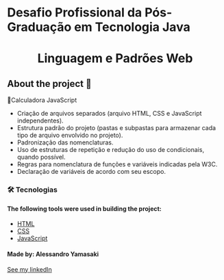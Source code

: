 # Desafio Profissional da Pós-Graduação em Tecnologia Java

<h1 style="text-align: center; font-weight: bold;">Linguagem e Padrões Web</h1>

## About the project 🚀

🧾Calculadora JavaScript

- Criação de arquivos separados (arquivo HTML, CSS e JavaScript independentes).
- Estrutura padrão do projeto (pastas e subpastas para armazenar cada tipo de arquivo envolvido no projeto).
- Padronização das nomenclaturas.
- Uso de estruturas de repetição e redução do uso de condicionais, quando possível.
- Regras para nomenclatura de funções e variáveis indicadas pela W3C.
- Declaração de variáveis de acordo com seu escopo.

### 🛠 Tecnologias

#### The following tools were used in building the project:

- [HTML](https://www.w3.org/html/)
- [CSS](https://www.w3c.br/divulgacao/guiasreferencia/css2/)
- [JavaScript](https://www.javascript.com)

#### Made by: Alessandro Yamasaki

[See my linkedIn](https://www.linkedin.com/in/alessandro-yamasaki/)
